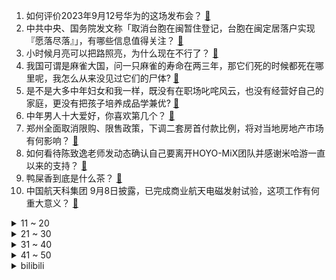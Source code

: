 1. 如何评价2023年9月12号华为的这场发布会？ [:link:](https://www.zhihu.com/question/621666836)
2. 中共中央、国务院发文称「取消台胞在闽暂住登记，台胞在闽定居落户实现『愿落尽落』」，有哪些信息值得关注？ [:link:](https://www.zhihu.com/question/621690916)
3. 小时候月亮可以把路照亮，为什么现在不行了？ [:link:](https://www.zhihu.com/question/615203708)
4. 我国可谓是麻雀大国，问一只麻雀的寿命在两三年，那它们死的时候都死在哪里呢，我怎么从来没见过它们的尸体? [:link:](https://www.zhihu.com/question/40031505)
5. 是不是大多中年妇女和我一样，既没有在职场叱咤风云，也没有经营好自己的家庭，更没有把孩子培养成品学兼优? [:link:](https://www.zhihu.com/question/620784519)
6. 中年男人十大爱好，你喜欢第几个？ [:link:](https://www.zhihu.com/question/616695515)
7. 郑州全面取消限购、限售政策，下调二套房首付款比例，将对当地房地产市场有何影响？ [:link:](https://www.zhihu.com/question/621737323)
8. 如何看待陈致逸老师发动态确认自己要离开HOYO-MiX团队并感谢米哈游一直以来的支持？ [:link:](https://www.zhihu.com/question/621728574)
9. 鸭屎香到底是什么茶？ [:link:](https://www.zhihu.com/question/490757990)
10. 中国航天科集团 9月8日披露，已完成商业航天电磁发射试验，这项工作有何重大意义？ [:link:](https://www.zhihu.com/question/621616063)
<details>
<summary>11 ~ 20</summary>

11. 被困缅甸的中科院博士发声，称已于 9 月 5 日返回国内，后续会对一些问题进行解释，哪些信息值得关注？ [:link:](https://www.zhihu.com/question/621617850)
12. 职场新人如何应对「职场倦怠感」，为什么刚工作会出现这种感觉？ [:link:](https://www.zhihu.com/question/620979940)
13. 为什么现在很多大学生硕士生还保留应试思维，以做题强调知识点而不是科研水平呢？ [:link:](https://www.zhihu.com/question/537731762)
14. 儿童该怎么选择运动项目？ [:link:](https://www.zhihu.com/question/39014818)
15. 子非鱼安知鱼之乐，为什么有时人会用自己的学识认知见解去说服别人，而不是去了解别人的快乐？ [:link:](https://www.zhihu.com/question/620195655)
16. 全球护士缺口到 2030 年预计达 1300 万，如何评价这一现象？ [:link:](https://www.zhihu.com/question/620587865)
17. 国际足球友谊赛国足 0:1 叙利亚，李磊长传低级失误，现场球迷再现「退钱」，如何评价本场比赛？ [:link:](https://www.zhihu.com/question/621703596)
18. 前段时间看见一位电车车主跑3200公里，充电30次左右，电车跑高速真的很拉胯吗？ [:link:](https://www.zhihu.com/question/615720289)
19. 为什么姜维最后一计那么出名，不就是离间计吗? [:link:](https://www.zhihu.com/question/621217527)
20. 如果三国的人彼此都能看到五维，会怎么样？ [:link:](https://www.zhihu.com/question/621260472)
</details>
<details>
<summary>21 ~ 30</summary>

21. 大学生迷茫时该做些什么？ [:link:](https://www.zhihu.com/question/617282497)
22. 金正恩 10 日下午乘专列启程出访俄罗斯，将与普京进行一对一会谈，此行有哪些信息值得关注？ [:link:](https://www.zhihu.com/question/621528026)
23. 一家连续几个月不发工资的公司，但是老板人不错，还要坚持吗？ [:link:](https://www.zhihu.com/question/614264917)
24. 如何评价《再见爱人》第三季第二期？ [:link:](https://www.zhihu.com/question/621628965)
25. 如何通过工位分布推断每个人在团队的位置？ [:link:](https://www.zhihu.com/question/621501858)
26. 以“千”字开头的诗句有哪些？ [:link:](https://www.zhihu.com/question/621562851)
27. 都2023年了，开纯电车长途自驾游靠谱吗？ [:link:](https://www.zhihu.com/question/621633356)
28. 贾府哪里对不起林黛玉了，为什么王夫人等要被黛粉抹黑？ [:link:](https://www.zhihu.com/question/621230750)
29. 你觉得钱和身体健康究竟哪一个更重要？ [:link:](https://www.zhihu.com/question/621455662)
30. 国足赛后引争议，郑智怒瞪观众席+被拉住，媒体人称「对中国足球形象有害无益」，如何评价此事？ [:link:](https://www.zhihu.com/question/621645872)
</details>
<details>
<summary>31 ~ 40</summary>

31. 眉笔净含量 1 克价格或超黄金，李佳琦带货花西子眉笔引发热议，有哪些「看起来便宜其实很贵的化妆品」？ [:link:](https://www.zhihu.com/question/621490968)
32. 教育部明确，中小学在职教师擅自有偿开展学科类培训，依法从重处罚，还有哪些信息值得关注？ [:link:](https://www.zhihu.com/question/621630164)
33. 明知道考不上高中了，还要努力吗？ [:link:](https://www.zhihu.com/question/620796401)
34. 天津公布周杰伦演唱会数据，现场观众 18.5 万人次，带动消费超 30 亿元，如何看待这一数据? [:link:](https://www.zhihu.com/question/621610553)
35. 如何为人提供恰到好处的情绪价值？ [:link:](https://www.zhihu.com/question/577187416)
36. 今年旅行热度火爆，国庆适合去哪旅游？ [:link:](https://www.zhihu.com/question/617537860)
37. 小区前物业被赶走，新物业未交接便失踪，业主是否可以因为安全因素强行关闭小区大门？ [:link:](https://www.zhihu.com/question/616406872)
38. 国际研究发现，过去近 30 年全球 50 岁以下人群癌症激增，普通人该如何应对癌症年轻化？ [:link:](https://www.zhihu.com/question/621494991)
39. 如果一定要推荐一个历史学者，你会推荐谁？ [:link:](https://www.zhihu.com/question/621253280)
40. 在“风雪山神庙”中，林冲为何要在庙里长短不同的两种兵器来攻击他的仇人? [:link:](https://www.zhihu.com/question/617850523)
</details>
<details>
<summary>41 ~ 50</summary>

41. 有没有好看的不是恋爱番但很催泪的动漫？ [:link:](https://www.zhihu.com/question/619762009)
42. 北约被曝明年将举行「自冷战以来规模最大」联合军演，模拟「俄罗斯对其成员国的侵略」，哪些信息值得关注？ [:link:](https://www.zhihu.com/question/621628379)
43. 何为人间清醒? [:link:](https://www.zhihu.com/question/603928569)
44. 如果跑步姿势不对，会给跑者带来哪些伤害？ [:link:](https://www.zhihu.com/question/618509286)
45. 北京实施「认房不认贷」政策后首周，新房认购量环比增长超八成，如何看待这一市场表现？后续市场走势如何？ [:link:](https://www.zhihu.com/question/621486039)
46. 双非民办学费一年2.5w，这个课表，还要不要读? [:link:](https://www.zhihu.com/question/621410658)
47. 9 月 12 日沪指缩量调整跌 0.18%，光刻机概念股午后大涨，如何看待今日行情？ [:link:](https://www.zhihu.com/question/621624184)
48. 目前已看完哲学史，可以直接读康德吗？ [:link:](https://www.zhihu.com/question/572744841)
49. 带“雪”的诗句有哪些？ [:link:](https://www.zhihu.com/question/621611752)
50. 国内黄金零售市场如今已涨破 600 元大关，店员称「投资金条每天一克涨几毛钱」，金价未来还会上涨吗？ [:link:](https://www.zhihu.com/question/621624193)
</details><details>
<summary>bilibili</summary>

</details>